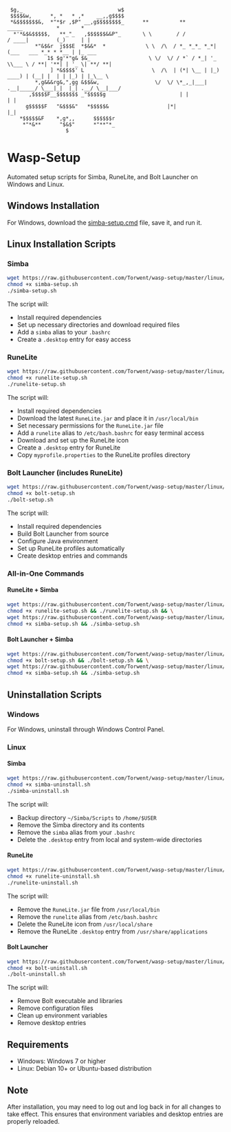 ```
 $g,_                               w$	
 $$$$&w,      *, *   * ,*    __,,g$$$$
 *&$$$$$$$&,  *"*$r ,$P" __,g$$$$$$$$_		**          **             _____           *       *   		
  *'*&$&$$$$$,   **_"_   ,$$$$$$&&P"_		\ \        / /            / ____|         (_)     | |     
         *"&$&r  j$$$E  *$&&*  *      		 \ \  /\  / *_ *_*_ *_*| (___   ___ *_* * *__ | |_ ___ 
             1$ $g'*"g& $&_           		  \ \/  \/ / *` / *_| '_ \\___ \ / **| '**| | '_ \| **/ **|
              ] *&$$$$' L             		   \  /\  | (*| \__ | |_) ____) | (__| |  | | |_) | |_\__ \
         *,g&&&rg&,",gg &$$&w,        		    \/  \/ \*_,_|___| .__|_____/ \___|_|  |_| .__/ \__|___/
       ,$$$$$F__$$$$$$$ _"$$$$$g      				    | |                     | | 
      g$$$$$F   "&$$$&"   *$$$$$&				    |*|                     |_| 
    *$$$$$&F    *,g*,,      $$$$$$r   
     *"*&**      "$&$"      *"**"*_   
                   $ 
```

# Wasp-Setup
Automated setup scripts for Simba, RuneLite, and Bolt Launcher on Windows and Linux.

## Windows Installation
For Windows, download the [simba-setup.cmd](./windows/simba-setup.cmd) file, save it, and run it.

## Linux Installation Scripts

### Simba
```bash
wget https://raw.githubusercontent.com/Torwent/wasp-setup/master/linux/simba-setup.sh
chmod +x simba-setup.sh
./simba-setup.sh
```

The script will:
- Install required dependencies
- Set up necessary directories and download required files
- Add a `simba` alias to your `.bashrc`
- Create a `.desktop` entry for easy access

### RuneLite
```bash
wget https://raw.githubusercontent.com/Torwent/wasp-setup/master/linux/runelite-setup.sh
chmod +x runelite-setup.sh
./runelite-setup.sh
```

The script will:
- Install required dependencies
- Download the latest `RuneLite.jar` and place it in `/usr/local/bin`
- Set necessary permissions for the `RuneLite.jar` file
- Add a `runelite` alias to `/etc/bash.bashrc` for easy terminal access
- Download and set up the RuneLite icon
- Create a `.desktop` entry for RuneLite
- Copy `myprofile.properties` to the RuneLite profiles directory

### Bolt Launcher (includes RuneLite)
```bash
wget https://raw.githubusercontent.com/Torwent/wasp-setup/master/linux/bolt-setup.sh
chmod +x bolt-setup.sh
./bolt-setup.sh
```

The script will:
- Install required dependencies
- Build Bolt Launcher from source
- Configure Java environment
- Set up RuneLite profiles automatically
- Create desktop entries and commands

### All-in-One Commands

#### RuneLite + Simba
```bash
wget https://raw.githubusercontent.com/Torwent/wasp-setup/master/linux/runelite-setup.sh && \
chmod +x runelite-setup.sh && ./runelite-setup.sh && \
wget https://raw.githubusercontent.com/Torwent/wasp-setup/master/linux/simba-setup.sh && \
chmod +x simba-setup.sh && ./simba-setup.sh
```

#### Bolt Launcher + Simba
```bash
wget https://raw.githubusercontent.com/Torwent/wasp-setup/master/linux/bolt-setup.sh && \
chmod +x bolt-setup.sh && ./bolt-setup.sh && \
wget https://raw.githubusercontent.com/Torwent/wasp-setup/master/linux/simba-setup.sh && \
chmod +x simba-setup.sh && ./simba-setup.sh
```

## Uninstallation Scripts

### Windows
For Windows, uninstall through Windows Control Panel.

### Linux

#### Simba
```bash
wget https://raw.githubusercontent.com/Torwent/wasp-setup/master/linux/simba-uninstall.sh
chmod +x simba-uninstall.sh
./simba-uninstall.sh
```

The script will:
- Backup directory `~/Simba/Scripts` to `/home/$USER`
- Remove the Simba directory and its contents
- Remove the `simba` alias from your `.bashrc`
- Delete the `.desktop` entry from local and system-wide directories

#### RuneLite
```bash
wget https://raw.githubusercontent.com/Torwent/wasp-setup/master/linux/runelite-uninstall.sh
chmod +x runelite-uninstall.sh
./runelite-uninstall.sh
```

The script will:
- Remove the `RuneLite.jar` file from `/usr/local/bin`
- Remove the `runelite` alias from `/etc/bash.bashrc`
- Delete the RuneLite icon from `/usr/local/share`
- Remove the RuneLite `.desktop` entry from `/usr/share/applications`

#### Bolt Launcher
```bash
wget https://raw.githubusercontent.com/Torwent/wasp-setup/master/linux/bolt-uninstall.sh
chmod +x bolt-uninstall.sh
./bolt-uninstall.sh
```

The script will:
- Remove Bolt executable and libraries
- Remove configuration files
- Clean up environment variables
- Remove desktop entries

## Requirements
- Windows: Windows 7 or higher
- Linux: Debian 10+ or Ubuntu-based distribution

## Note
After installation, you may need to log out and log back in for all changes to take effect. This ensures that environment variables and desktop entries are properly reloaded.
